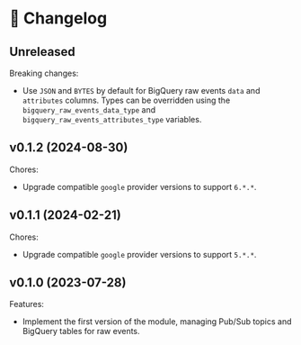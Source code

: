 # 🔖 Changelog

## Unreleased

Breaking changes:

- Use `JSON` and `BYTES` by default for BigQuery raw events `data` and `attributes` columns. Types can be overridden using the `bigquery_raw_events_data_type` and `bigquery_raw_events_attributes_type` variables.

## v0.1.2 (2024-08-30)

Chores:

- Upgrade compatible `google` provider versions to support `6.*.*`.

## v0.1.1 (2024-02-21)

Chores:

- Upgrade compatible `google` provider versions to support `5.*.*`.

## v0.1.0 (2023-07-28)

Features:

- Implement the first version of the module, managing Pub/Sub topics and BigQuery tables for raw events.
